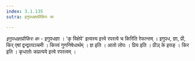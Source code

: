 ```yaml
---
index: 3.1.135
sutra: इगुपधज्ञाप्रीकिरः कः

---
```

_इगुपधज्ञाप्रीकिरः कः_ - इगुपधज्ञा । 'कृ विक्षेपे' इत्यस्य इत्त्वे रपरत्वे च किरिति रेफान्तम् । इगुपध, ज्ञा, प्री, किर् एषां द्वन्द्वात्पञ्चमी । कित्त्वं गुणनिषेधार्थम् । ज्ञ इति । आतो लोपः । प्रिय इति । प्रीञ् के इयङ् । किर इति । कृधातोः कप्रत्यये इत्त्वे रपरत्वम् ।